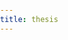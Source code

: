 ```yaml
---
title: thesis
---
```

<html lang="">
<head>
  <meta charset="utf-8">
  <meta name="viewport" content="width=device-width, initial-scale=1.0">
  <title>thesis</title>
  <style>
    body {
      padding: 0;
      margin: 0;
    }
  </style>
  <script src="p5/p5.js"></script>
  <script src="p5/p5.sound.js"></script>
  <script src="thesis.js"></script>
</head>

<body>
  <iframe id="yt_video0" style = "position: fixed; display: none; width: 100%; height: 100%; top: 0; left: 0;right: 0; bottom: 0; background-color: rgba(0,0,0,0); z-index: -1;" src=""></iframe>
  <iframe id="yt_video1" style = "position: fixed; display: none; width: 100%; height: 100%; top: 0; left: 0;right: 0; bottom: 0; background-color: rgba(0,0,0,0); z-index: -1;" src=""></iframe>
</body>

</html>